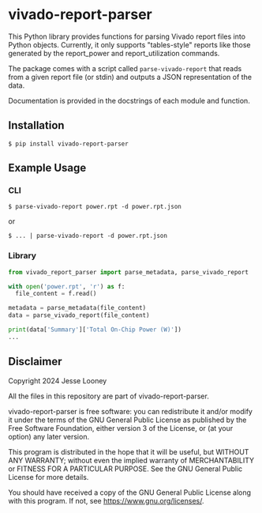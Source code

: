 # vivado-report-parser
This Python library provides functions for parsing Vivado report files into Python objects. Currently, it only supports "tables-style" reports like those generated by the report_power and report_utilization commands.

The package comes with a script called `parse-vivado-report` that reads from a given report file (or stdin) and outputs a JSON representation of the data.

Documentation is provided in the docstrings of each module and function.

## Installation

```
$ pip install vivado-report-parser
```

## Example Usage

### CLI
```
$ parse-vivado-report power.rpt -d power.rpt.json
```
or
```
$ ... | parse-vivado-report -d power.rpt.json
```
### Library
```python
from vivado_report_parser import parse_metadata, parse_vivado_report

with open('power.rpt', 'r') as f:
  file_content = f.read()

metadata = parse_metadata(file_content)
data = parse_vivado_report(file_content)

print(data['Summary']['Total On-Chip Power (W)'])
...
```

## Disclaimer
Copyright 2024 Jesse Looney

All the files in this repository are part of vivado-report-parser.

vivado-report-parser is free software: you can redistribute it and/or modify it under the terms of the GNU General Public License as published by the Free Software Foundation, either version 3 of the License, or (at your option) any later version.

This program is distributed in the hope that it will be useful, but WITHOUT ANY WARRANTY; without even the implied warranty of MERCHANTABILITY or FITNESS FOR A PARTICULAR PURPOSE. See the GNU General Public License for more details.

You should have received a copy of the GNU General Public License along with this program. If not, see <https://www.gnu.org/licenses/>. 
